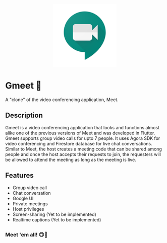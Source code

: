 <div align="center">
  <img src="android/app/src/main/ic_launcher-playstore.png" width="200">
</div>

# Gmeet 🎦

A "clone" of the video conferencing application, Meet.

## Description
Gmeet is a video conferencing application that looks and functions almost alike one of the previous versions of Meet and was developed in Flutter. 
Gmeet supports group video calls for upto 7 people. 
It uses Agora SDK for video conferencing and Firestore database for live chat conversations. 
Similar to Meet, the host creates a meeting code that can be shared among people and
once the host accepts their requests to join, the requesters will be allowed to attend the meeting as long as the meeting is live.

## Features
- Group video call
- Chat conversation
- Google UI
- Private meetings
- Host privileges
- Screen-sharing (Yet to be implemented)
- Realtime captions (Yet to be implemented)


##
### Meet 'em  all! 🙃🎉
